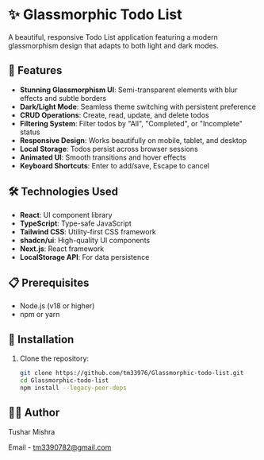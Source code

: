 # ✨ Glassmorphic Todo List

A beautiful, responsive Todo List application featuring a modern glassmorphism design that adapts to both light and dark modes.



## 🌟 Features

- **Stunning Glassmorphism UI**: Semi-transparent elements with blur effects and subtle borders
- **Dark/Light Mode**: Seamless theme switching with persistent preference
- **CRUD Operations**: Create, read, update, and delete todos
- **Filtering System**: Filter todos by "All", "Completed", or "Incomplete" status
- **Responsive Design**: Works beautifully on mobile, tablet, and desktop
- **Local Storage**: Todos persist across browser sessions
- **Animated UI**: Smooth transitions and hover effects
- **Keyboard Shortcuts**: Enter to add/save, Escape to cancel

## 🛠️ Technologies Used

- **React**: UI component library
- **TypeScript**: Type-safe JavaScript
- **Tailwind CSS**: Utility-first CSS framework
- **shadcn/ui**: High-quality UI components
- **Next.js**: React framework
- **LocalStorage API**: For data persistence

## 📋 Prerequisites

- Node.js (v18 or higher)
- npm or yarn

## 🚀 Installation

1. Clone the repository:
   ```bash
   git clone https://github.com/tm33976/Glassmorphic-todo-list.git
   cd Glassmorphic-todo-list
   npm install --legacy-peer-deps


## 🧑‍💻 Author 
  Tushar Mishra

  Email - tm3390782@gmail.com
